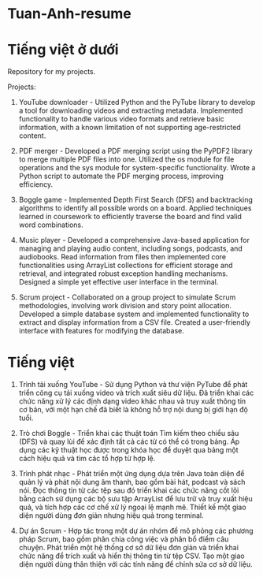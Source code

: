 # Tuan-Anh-resume
# Tiếng việt ở dưới

Repository for my projects.

Projects:
1. YouTube downloader - Utilized Python and the PyTube library to develop a tool for downloading videos and extracting metadata. Implemented functionality to handle various video formats and retrieve basic information, with a known limitation of not supporting age-restricted content.

2. PDF merger - Developed a PDF merging script using the PyPDF2 library to merge multiple PDF files into one. Utilized the os module for file operations and the sys module for system-specific functionality. Wrote a Python script to automate the PDF merging process, improving efficiency.

3. Boggle game - Implemented Depth First Search (DFS) and backtracking algorithms to identify all possible words on a board. Applied techniques learned in coursework to efficiently traverse the board and find valid word combinations.

4. Music player - Developed a comprehensive Java-based application for managing and playing audio content, including songs, podcasts, and audiobooks. Read information from files then implemented core functionalities using ArrayList collections for efficient storage and retrieval, and integrated robust exception handling mechanisms. Designed a simple yet effective user interface in the terminal.

5. Scrum project - Collaborated on a group project to simulate Scrum methodologies, involving work division and story point allocation. Developed a simple database system and implemented functionality to extract and display information from a CSV file. Created a user-friendly interface with features for modifying the database.


# Tiếng việt
1. Trình tải xuống YouTube - Sử dụng Python và thư viện PyTube để phát triển công cụ tải xuống video và trích xuất siêu dữ liệu. Đã triển khai các chức năng xử lý các định dạng video khác nhau và truy xuất thông tin cơ bản, với một hạn chế đã biết là không hỗ trợ nội dung bị giới hạn độ tuổi.

2. Trò chơi Boggle - Triển khai các thuật toán Tìm kiếm theo chiều sâu (DFS) và quay lùi để xác định tất cả các từ có thể có trong bảng. Áp dụng các kỹ thuật học được trong khóa học để duyệt qua bảng một cách hiệu quả và tìm các tổ hợp từ hợp lệ.

3. Trình phát nhạc - Phát triển một ứng dụng dựa trên Java toàn diện để quản lý và phát nội dung âm thanh, bao gồm bài hát, podcast và sách nói. Đọc thông tin từ các tệp sau đó triển khai các chức năng cốt lõi bằng cách sử dụng các bộ sưu tập ArrayList để lưu trữ và truy xuất hiệu quả, và tích hợp các cơ chế xử lý ngoại lệ mạnh mẽ. Thiết kế một giao diện người dùng đơn giản nhưng hiệu quả trong terminal.

4. Dự án Scrum - Hợp tác trong một dự án nhóm để mô phỏng các phương pháp Scrum, bao gồm phân chia công việc và phân bổ điểm câu chuyện. Phát triển một hệ thống cơ sở dữ liệu đơn giản và triển khai chức năng để trích xuất và hiển thị thông tin từ tệp CSV. Tạo một giao diện người dùng thân thiện với các tính năng để chỉnh sửa cơ sở dữ liệu.
